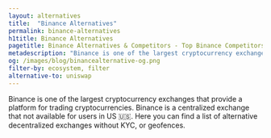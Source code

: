 ```yaml
---
layout: alternatives
title:  "Binance Alternatives"
permalink: binance-alternatives
h1title: Binance Alternatives
pagetitle: Binance Alternatives & Competitors - Top Binance Competitors and Alternatives
metadescription: "Binance is one of the largest cryptocurrency exchanges that provide a platform for trading cryptocurrencies.  Binance is a centralized exchange that not available for users in US. Here you can find a list of alternative decentralized exchanges without KYC, or geofences"
og: /images/blog/binancealternative-og.png
filter-by: ecosystem, filter
alternative-to: uniswap
---
```

Binance is one of the largest cryptocurrency exchanges that provide a platform for trading cryptocurrencies.  Binance is a centralized exchange that not available for users in US 🇺🇸. Here you can find a list of alternative decentralized exchanges without KYC, or geofences.
